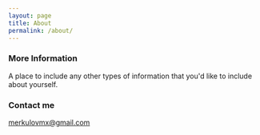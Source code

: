 ```yaml
---
layout: page
title: About
permalink: /about/
---
```




### More Information

A place to include any other types of information that you'd like to include about yourself.

### Contact me

[merkulovmx@gmail.com](mailto:merkulovmx@gmail.com)
